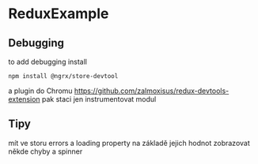 # ReduxExample
## Debugging 
to add debugging install 

```npm install @ngrx/store-devtool```

a plugin do Chromu
https://github.com/zalmoxisus/redux-devtools-extension
pak staci jen instrumentovat modul

## Tipy
mít ve storu errors a loading property
na základě jejich hodnot zobrazovat někde chyby a spinner 

